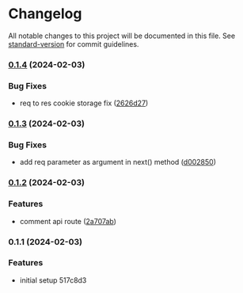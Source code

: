 # Changelog

All notable changes to this project will be documented in this file. See [standard-version](https://github.com/conventional-changelog/standard-version) for commit guidelines.

### [0.1.4](https://github.com/Laryd/redis-next/compare/v0.1.3...v0.1.4) (2024-02-03)


### Bug Fixes

* req to res cookie storage fix ([2626d27](https://github.com/Laryd/redis-next/commit/2626d2744be4c817b512a365a8a69fe914db68b8))

### [0.1.3](https://github.com/Laryd/redis-next/compare/v0.1.2...v0.1.3) (2024-02-03)


### Bug Fixes

* add req parameter as argument in next() method ([d002850](https://github.com/Laryd/redis-next/commit/d00285034e1e0b2ddffb0339af39ccc4de949382))

### [0.1.2](https://github.com/Laryd/redis-next/compare/v0.1.1...v0.1.2) (2024-02-03)


### Features

* comment api route ([2a707ab](https://github.com/Laryd/redis-next/commit/2a707ab307a1c68fc5be5ccdc5c6af557324d61b))

### 0.1.1 (2024-02-03)


### Features

* initial setup 517c8d3
